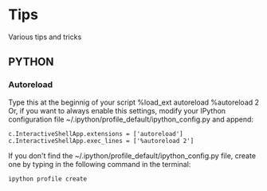 # Tips
Various tips and tricks

## PYTHON
### Autoreload

Type this at the beginnig of your script 
    %load_ext autoreload
    %autoreload 2
Or, if you want to always enable this settings, modify your IPython configuration file ~/.ipython/profile_default/ipython_config.py and append:

    c.InteractiveShellApp.extensions = ['autoreload']     
    c.InteractiveShellApp.exec_lines = ['%autoreload 2']

If you don't find the ~/.ipython/profile_default/ipython_config.py file, create one by typing in the following command in the terminal:

    ipython profile create
